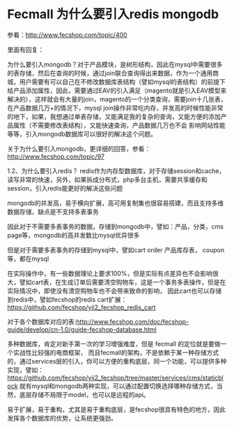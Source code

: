 Fecmall 为什么要引入redis mongodb
===============



参看：http://www.fecshop.com/topic/400

里面有回复：

为什么要引入mongodb？对于产品模块，是树形结构，因此在mysql中需要很多的表存储，然后在查询的时候，通过join联合查询得出来数据，作为一个通用商城，用户需要有可以自己在不修改数据库表结构（譬如mysql的表结构）的前提下给产品添加属性，因此，需要通过EAV的引入满足（magento就是引入EAV模型来解决的），这样就会有大量的join，magento的一个分类查询，需要join十几张表，在产品数据几万+的情况下，mysql join操作非常吃内存，并发高的时候性能非常的地下，如果，我想通过单表存储，又能满足我的复杂的查询，又能方便的添加产品属性（不需要修改表结构），又能快速查询，产品数据几万也不会 影响网站性能等等，引入mongodb数据库可以很好的解决这个问题。

关于为什么要引入mongodb，更详细的回答，参看：http://www.fecshop.com/topic/97

1.2、为什么要引入redis？ redis作为内存型数据库，对于存储session和cache，读写非常的快速，另外，如果拆成分布式，php多台主机，需要共享缓存和session，引入redis能更好的解决这些问题




mongodb的并发高，易于横向扩展，高可用复制集也很容易搭建，而且支持多维数据存储，缺点是不支持多表事务

因此对于不需要多表事务的数据，存储到mongodb中，譬如：产品，分类，cms page等，mongodb的高并发数比mysql优异很多

但是对于需要多表事务的存储到mysql中，譬如cart  order 产品库存表， coupon等，都在mysql

在实际操作中，有一些数据理论上要求100%，但是实际有点差异也不会影响很大，譬如cart表，在生成订单后需要清空购物车，这是一个事务多表操作，但是在实际情况中，即使没有清空购物车也不会带来致命的影响，
因此cart也可以存储到redis中，譬如fecshop的redis cart扩展：https://github.com/fecshop/yii2_fecshop_redis_cart

对于各个数据库对应的表:http://www.fecshop.com/doc/fecshop-guide/develop/cn-1.0/guide-fecshop-database.html

多种数据库，肯定对新手第一次的学习增强难度，但是 fecmall 的定位就是要做一个实战性比较强的电商框架，
而且fecmall的架构，不是依赖于某一种存储方式的，通过services层的引入，你可以方便的重构底层，同一个功能，可以提供多种实现，譬如：https://github.com/fecshop/yii2_fecshop/tree/master/services/cms/staticblock
就有mysql和mongodb两种实现，可以通过配置切换选择哪种存储方式，当然，底层存储不局限于model，也可以是远程的api。

易于扩展，易于重构，尤其是易于重构底层，是fecshop很具有特色的地方，因此发挥各个数据库的优势，让系统更强劲。














